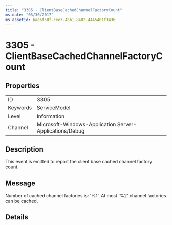 ```yaml
---
title: "3305 - ClientBaseCachedChannelFactoryCount"
ms.date: "03/30/2017"
ms.assetid: 6ae6f58f-cee3-4bb1-8402-4445401f3436
---
```

# 3305 - ClientBaseCachedChannelFactoryCount
## Properties  


|||  
|-|-|  
|ID|3305|  
|Keywords|ServiceModel|  
|Level|Information|  
|Channel|Microsoft-Windows-Application Server-Applications/Debug|  

## Description  
 This event is emitted to report the client base cached channel factory count.  

## Message  
 Number of cached channel factories is: '%1'.  At most '%2' channel factories can be cached.  

## Details
